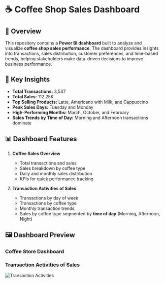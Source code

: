 # ☕ Coffee Shop Sales Dashboard  

## 📖 Overview  
This repository contains a **Power BI dashboard** built to analyze and visualize **coffee shop sales performance**. The dashboard provides insights into transactions, sales distribution, customer preferences, and time-based trends, helping stakeholders make data-driven decisions to improve business performance.  

## 🎯 Key Insights  
- **Total Transactions:** 3,547  
- **Total Sales:** 112.25K  
- **Top Selling Products:** Latte, Americano with Milk, and Cappuccino  
- **Peak Sales Days:** Tuesday and Monday  
- **High-Performing Months:** March, October, and February  
- **Sales Trends by Time of Day:** Morning and Afternoon transactions dominate  

## 📊 Dashboard Features  
1. **Coffee Sales Overview**  
   - Total transactions and sales  
   - Sales breakdown by coffee type  
   - Daily and monthly sales distribution  
   - KPIs for quick performance tracking  

2. **Transaction Activities of Sales**  
   - Transactions by day of week  
   - Transactions by coffee type  
   - Monthly transaction trends  
   - Sales by coffee type segmented by **time of day** (Morning, Afternoon, Night)

## 🖼️ Dashboard Preview  
### Coffee Store Dashboard  
 

### Transaction Activities of Sales  
![Transaction Activities](./assets/transaction-activities-dashboard.png) 
